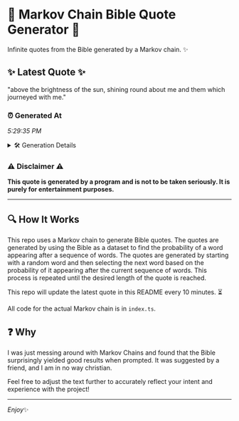 # 📖 Markov Chain Bible Quote Generator 📖

Infinite quotes from the Bible generated by a Markov chain. ✨

## ✨ Latest Quote ✨
"above the brightness of the sun, shining round about me and them which journeyed with me."

### ⏰ Generated At
*5:29:35 PM*

<details>
    <summary>🛠️ Generation Details</summary>
    <p>
        <strong>🌱 Seed:</strong> above<br>
        <strong>🔄 Iterations:</strong> 15<br>
        <strong>📜 Context History:</strong><br>[ above ]: the<br>[ above, the ]: brightness<br>[ above, the, brightness ]: of<br>[ above, the, brightness, of ]: the<br>[ above, the, brightness, of, the ]: sun,<br>[ above, the, brightness, of, the, sun, ]: shining<br>[ the, brightness, of, the, sun,, shining ]: round<br>[ brightness, of, the, sun,, shining, round ]: about<br>[ of, the, sun,, shining, round, about ]: me<br>[ the, sun,, shining, round, about, me ]: and<br>[ sun,, shining, round, about, me, and ]: them<br>[ shining, round, about, me, and, them ]: which<br>[ round, about, me, and, them, which ]: journeyed<br>[ about, me, and, them, which, journeyed ]: with<br>[ me, and, them, which, journeyed, with ]: me.<br>
    </p>
</details>

### ⚠️ Disclaimer ⚠️
**This quote is generated by a program and is not to be taken seriously. It is purely for entertainment purposes.**

---

## 🔍 How It Works

This repo uses a Markov chain to generate Bible quotes. The quotes are generated by using the Bible as a dataset to find the probability of a word appearing after a sequence of words. The quotes are generated by starting with a random word and then selecting the next word based on the probability of it appearing after the current sequence of words. This process is repeated until the desired length of the quote is reached.

This repo will update the latest quote in this README every 10 minutes. ⏳

All code for the actual Markov chain is in `index.ts`.

## ❓ Why

I was just messing around with Markov Chains and found that the Bible surprisingly yielded good results when prompted. 
It was suggested by a friend, and I am in no way christian.

Feel free to adjust the text further to accurately reflect your intent and experience with the project!

---

*Enjoy*✨
